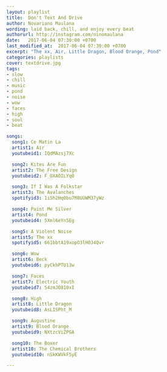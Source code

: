 ```yaml
---
layout: playlist
title:  Don't Text And Drive
author: Novariano Maulana
wording: laid back, chill, and enjoy every beat
authorurl: http://instagram.com/ninomaulana
date:   2017-06-04 07:30:00 +0700
last_modified_at:  2017-06-04 07:30:00 +0700
excerpt: "The xx, Air, Little Dragon, Blood Orange, Pond"
categories: playlists
cover: textdrive.jpg
tags:  
- slow
- chill
- music
- pond
- noise
- wow
- faces
- high
- soul
- beat

songs:
  song1: Ce Matin La
  artist1: Air
  youtubeid1: IQdMAzsj7Xc

  song2: Kites Are Fun
  artist2: The Free Design
  youtubeid2: F_OXAOILYq0

  song3: If I Was A Folkstar
  artist3: The Avalanches
  spotifyid3: 1iSh2Hq0bu7M8UUWM37yWz

  song4: Paint Me Silver
  artist4: Pond
  youtubeid4: 5Xml6eYn5Eg

  song5: A Violent Noise
  artist5: The xx
  spotifyid5: 661bbtA19xopO3lH0J4Qvr

  song6: Wow
  artist6: Beck
  youtubeid6: pyCkhPTU13w

  song7: Faces
  artist7: Electric Youth
  youtubeid7: 54zmJO810xI

  song8: High
  artist8: Little Dragon
  youtubeid8: AsLISPht_M

  song9: Augustine
  artist9: Blood Orange
  youtubeid9: NXtzcViZPGA

  song10: The Boxer
  artist10: The Chemical Brothers
  youtubeid10: nSkKWVkF5yE

---
```

